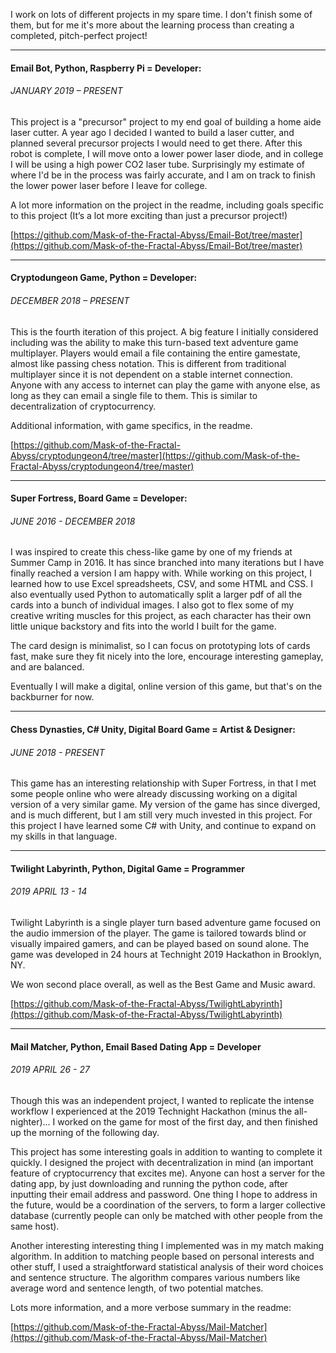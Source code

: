 I work on lots of different projects in my spare time.  I don't finish some of them, but for me it's more about the learning process than creating a completed, pitch-perfect project!

---
#### Email Bot, Python, Raspberry Pi = Developer:
###### JANUARY 2019 – PRESENT
This project is a "precursor" project to my end goal of building a home aide laser cutter. A year ago I decided I wanted to build a laser cutter, and planned several precursor projects I would need to get there. After this robot is complete, I will move onto a lower power laser diode, and in college I will be using a high power CO2 laser tube. Surprisingly my estimate of where I'd be in the process was fairly accurate, and I am on track to finish the lower power laser before I leave for college.

A lot more information on the project in the readme, including goals specific to this project (It’s a lot more exciting than just a precursor project!)

[https://github.com/Mask-of-the-Fractal-Abyss/Email-Bot/tree/master](https://github.com/Mask-of-the-Fractal-Abyss/Email-Bot/tree/master)

---
#### Cryptodungeon Game, Python = Developer:
###### DECEMBER 2018 – PRESENT
This is the fourth iteration of this project. A big feature I initially considered including was the ability to make this turn-based text adventure game multiplayer. Players would email a file containing the entire gamestate, almost like passing chess notation. This is different from traditional multiplayer since it is not dependent on a stable internet connection. Anyone with any access to internet can play the game with anyone else, as long as they can email a single file to them.  This is similar to decentralization of cryptocurrency.

Additional information, with game specifics, in the readme.

[https://github.com/Mask-of-the-Fractal-Abyss/cryptodungeon4/tree/master](https://github.com/Mask-of-the-Fractal-Abyss/cryptodungeon4/tree/master)

---
#### Super Fortress, Board Game = Developer: 
###### JUNE 2016 - DECEMBER 2018
I was inspired to create this chess-like game by one of my friends at Summer Camp in 2016.  It has since branched into many iterations but I have finally reached a version I am happy with.  While working on this project, I learned how to use Excel spreadsheets, CSV, and some HTML and CSS.  I also eventually used Python to automatically split a larger pdf of all the cards into a bunch of individual images. I also got to flex some of my creative writing muscles for this project, as each character has their own little unique backstory and fits into the world I built for the game.

The card design is minimalist, so I can focus on prototyping lots of cards fast, make sure they fit nicely into the lore, encourage interesting gameplay, and are balanced.

Eventually I will make a digital, online version of this game, but that's on the backburner for now.

---
#### Chess Dynasties, C# Unity, Digital Board Game = Artist & Designer: 
###### JUNE 2018 - PRESENT
This game has an interesting relationship with Super Fortress, in that I met some people online who were already discussing working on a digital version of a very similar game.  My version of the game has since diverged, and is much different, but I am still very much invested in this project.  For this project I have learned some C# with Unity, and continue to expand on my skills in that language.

---
#### Twilight Labyrinth, Python, Digital Game = Programmer
###### 2019 APRIL 13 - 14
Twilight Labyrinth is a single player turn based adventure game focused on the audio immersion of the player. The game is tailored towards blind or visually impaired gamers, and can be played based on sound alone. The game was developed in 24 hours at Technight 2019 Hackathon in Brooklyn, NY.

We won second place overall, as well as the Best Game and Music award.

[https://github.com/Mask-of-the-Fractal-Abyss/TwilightLabyrinth](https://github.com/Mask-of-the-Fractal-Abyss/TwilightLabyrinth)

---
#### Mail Matcher, Python, Email Based Dating App = Developer
###### 2019 APRIL 26 - 27
Though this was an independent project, I wanted to replicate the intense workflow I experienced at the 2019 Technight Hackathon (minus the all-nighter)...  I worked on the game for most of the first day, and then finished up the morning of the following day.

This project has some interesting goals in addition to wanting to complete it quickly.  I designed the project with decentralization in mind (an important feature of cryptocurrency that excites me).  Anyone can host a server for the dating app, by just downloading and running the python code, after inputting their email address and password.  One thing I hope to address in the future, would be a coordination of the servers, to form a larger collective database (currently people can only be matched with other people from the same host).

Another interesting interesting thing I implemented was in my match making algorithm.  In addition to matching people based on personal interests and other stuff, I used a straightforward statistical analysis of their word choices and sentence structure.  The algorithm compares various numbers like average word and sentence length, of two potential matches.

Lots more information, and a more verbose summary in the readme:

[https://github.com/Mask-of-the-Fractal-Abyss/Mail-Matcher](https://github.com/Mask-of-the-Fractal-Abyss/Mail-Matcher)
